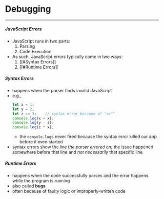 # Debugging
---
##### JavaScript Errors
- JavaScript runs in two parts:
	1. Parsing
	2. Code Execution
- As such, JavaScript errors typically come in two ways:
	1. [[#Syntax Errors]]
	2. [[#Runtime Errors]]


##### Syntax Errors
- happens when the parser finds invalid JavaScript
- e.g.,
	```js
	let x = 1;
	let y = 2;
	let z == 3;    // syntax error because of "==""
	console.log(x + x);
	console.log(y - z);
	console.log(z * x);
	```
	- the `console.log`s never fired because the syntax error killed our app before it even started
- syntax errors show the *line the parser errored on*; the issue happened somewhere before that line and *not necessarily* that specific line


##### Runtime Errors
- happens when the code successfully parses and the error happens while the program is running
- also called **bugs**
- often because of faulty logic or improperly-written code